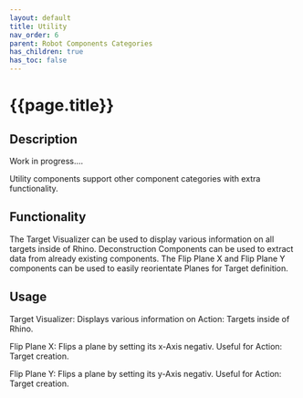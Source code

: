 ```yaml
---
layout: default
title: Utility
nav_order: 6
parent: Robot Components Categories
has_children: true
has_toc: false
---
```


# **{{page.title}}**

## **Description**

Work in progress....

Utility components support other component categories with extra functionality.

## **Functionality**

The Target Visualizer can be used to display various information on all targets inside of Rhino. Deconstruction Components can be used to extract data from already existing components. The Flip Plane X and Flip Plane Y components can be used to easily reorientate Planes for Target definition.

## **Usage**

Target Visualizer: Displays various information on Action: Targets inside of Rhino.

Flip Plane X: Flips a plane by setting its x-Axis negativ. Useful for Action: Target creation.

Flip Plane Y: Flips a plane by setting its y-Axis negativ. Useful for Action: Target creation.